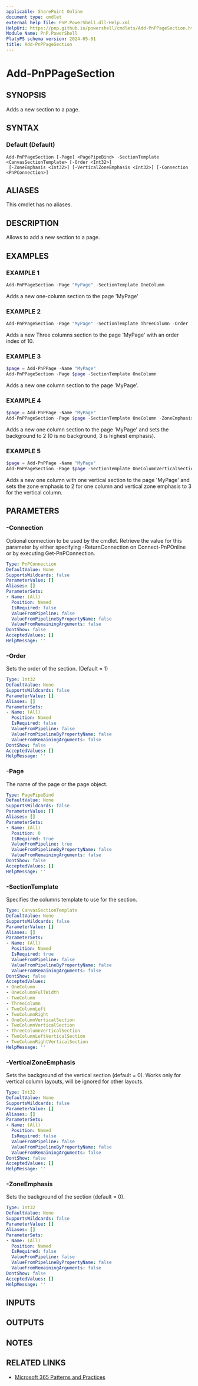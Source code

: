 ```yaml
---
applicable: SharePoint Online
document type: cmdlet
external help file: PnP.PowerShell.dll-Help.xml
HelpUri: https://pnp.github.io/powershell/cmdlets/Add-PnPPageSection.html
Module Name: PnP.PowerShell
PlatyPS schema version: 2024-05-01
title: Add-PnPPageSection
---
```


# Add-PnPPageSection

## SYNOPSIS

Adds a new section to a page.

## SYNTAX

### Default (Default)

```
Add-PnPPageSection [-Page] <PagePipeBind> -SectionTemplate <CanvasSectionTemplate> [-Order <Int32>]
 [-ZoneEmphasis <Int32>] [-VerticalZoneEmphasis <Int32>] [-Connection <PnPConnection>]
```

## ALIASES

This cmdlet has no aliases.

## DESCRIPTION

Allows to add a new section to a page.

## EXAMPLES

### EXAMPLE 1

```powershell
Add-PnPPageSection -Page "MyPage" -SectionTemplate OneColumn
```

Adds a new one-column section to the page 'MyPage'

### EXAMPLE 2

```powershell
Add-PnPPageSection -Page "MyPage" -SectionTemplate ThreeColumn -Order 10
```

Adds a new Three columns section to the page 'MyPage' with an order index of 10.

### EXAMPLE 3

```powershell
$page = Add-PnPPage -Name "MyPage"
Add-PnPPageSection -Page $page -SectionTemplate OneColumn
```

Adds a new one column section to the page 'MyPage'.

### EXAMPLE 4

```powershell
$page = Add-PnPPage -Name "MyPage"
Add-PnPPageSection -Page $page -SectionTemplate OneColumn -ZoneEmphasis 2
```

Adds a new one column section to the page 'MyPage' and sets the background to 2 (0 is no background, 3 is highest emphasis).

### EXAMPLE 5

```powershell
$page = Add-PnPPage -Name "MyPage"
Add-PnPPageSection -Page $page -SectionTemplate OneColumnVerticalSection -Order 1 -ZoneEmphasis 2 -VerticalZoneEmphasis 3
```

Adds a new one column with one vertical section to the page 'MyPage' and sets the zone emphasis to 2 for one column and vertical zone emphasis to 3 for the vertical column.

## PARAMETERS

### -Connection

Optional connection to be used by the cmdlet. Retrieve the value for this parameter by either specifying -ReturnConnection on Connect-PnPOnline or by executing Get-PnPConnection.

```yaml
Type: PnPConnection
DefaultValue: None
SupportsWildcards: false
ParameterValue: []
Aliases: []
ParameterSets:
- Name: (All)
  Position: Named
  IsRequired: false
  ValueFromPipeline: false
  ValueFromPipelineByPropertyName: false
  ValueFromRemainingArguments: false
DontShow: false
AcceptedValues: []
HelpMessage: ''
```

### -Order

Sets the order of the section. (Default = 1)

```yaml
Type: Int32
DefaultValue: None
SupportsWildcards: false
ParameterValue: []
Aliases: []
ParameterSets:
- Name: (All)
  Position: Named
  IsRequired: false
  ValueFromPipeline: false
  ValueFromPipelineByPropertyName: false
  ValueFromRemainingArguments: false
DontShow: false
AcceptedValues: []
HelpMessage: ''
```

### -Page

The name of the page or the page object.

```yaml
Type: PagePipeBind
DefaultValue: None
SupportsWildcards: false
ParameterValue: []
Aliases: []
ParameterSets:
- Name: (All)
  Position: 0
  IsRequired: true
  ValueFromPipeline: true
  ValueFromPipelineByPropertyName: false
  ValueFromRemainingArguments: false
DontShow: false
AcceptedValues: []
HelpMessage: ''
```

### -SectionTemplate

Specifies the columns template to use for the section.

```yaml
Type: CanvasSectionTemplate
DefaultValue: None
SupportsWildcards: false
ParameterValue: []
Aliases: []
ParameterSets:
- Name: (All)
  Position: Named
  IsRequired: true
  ValueFromPipeline: false
  ValueFromPipelineByPropertyName: false
  ValueFromRemainingArguments: false
DontShow: false
AcceptedValues:
- OneColumn
- OneColumnFullWidth
- TwoColumn
- ThreeColumn
- TwoColumnLeft
- TwoColumnRight
- OneColumnVerticalSection
- TwoColumnVerticalSection
- ThreeColumnVerticalSection
- TwoColumnLeftVerticalSection
- TwoColumnRightVerticalSection
HelpMessage: ''
```

### -VerticalZoneEmphasis

Sets the background of the vertical section (default = 0).
Works only for vertical column layouts, will be ignored for other layouts.

```yaml
Type: Int32
DefaultValue: None
SupportsWildcards: false
ParameterValue: []
Aliases: []
ParameterSets:
- Name: (All)
  Position: Named
  IsRequired: false
  ValueFromPipeline: false
  ValueFromPipelineByPropertyName: false
  ValueFromRemainingArguments: false
DontShow: false
AcceptedValues: []
HelpMessage: ''
```

### -ZoneEmphasis

Sets the background of the section (default = 0).

```yaml
Type: Int32
DefaultValue: None
SupportsWildcards: false
ParameterValue: []
Aliases: []
ParameterSets:
- Name: (All)
  Position: Named
  IsRequired: false
  ValueFromPipeline: false
  ValueFromPipelineByPropertyName: false
  ValueFromRemainingArguments: false
DontShow: false
AcceptedValues: []
HelpMessage: ''
```

## INPUTS

## OUTPUTS

## NOTES

## RELATED LINKS

- [Microsoft 365 Patterns and Practices](https://aka.ms/m365pnp)
